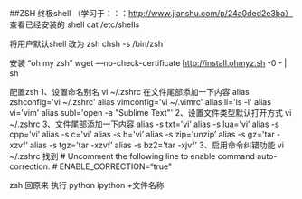 ##ZSH 终极shell
（学习于：：：http://www.jianshu.com/p/24a0ded2e3ba）
查看已经安装的 shell
    cat /etc/shells

将用户默认shell 改为 zsh 
    chsh -s /bin/zsh

安装 “oh my zsh”
    wget —no-check-certificate http://install.ohmyz.sh -0 - | sh

配置zsh
 1、设置命名别名
    vi ~/.zshrc
    在文件尾部添加一下内容
    alias zshconfig='vi ~/.zshrc'
    alias vimconfig='vi ~/.vimrc'
    alias ll='ls -l'
    alias vi='vim'
    alias subl='open -a "Sublime Text"'
2、设置文件类型默认打开方式
    vi ~/.zshrc
3、文件尾部添加一下内容
    alias -s txt='vi’ 
    alias -s lua='vi’ 
    alias -s cpp='vi’ 
    alias -s c='vi’ 
    alias -s h='vi’ 
    alias -s zip='unzip’ 
    alias -s gz='tar -xzvf’
    alias -s tgz='tar -xzvf’ 
    alias -s bz2='tar -xjvf’
3、启用命令纠错功能
    vi ~/.zshrc
    找到 
    # Uncomment the following line to enable command auto-correction.
    # ENABLE_CORRECTION=“true"

zsh 回原来 执行 python 
    ipython +文件名称